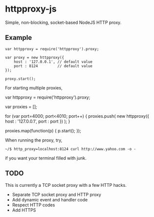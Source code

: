 httpproxy-js
============

Simple, non-blocking, socket-based NodeJS HTTP proxy.

Example
-------

    var httpproxy = require('httpproxy').proxy;

    var proxy = new httpproxy({
        host : '127.0.0.1', // default value
        port : 8124         // default value
    });

    proxy.start();


For starting multiple proxies,


  var httpproxy = require('httpproxy').proxy;

  var proxies = [];

  for (var port=4000; port<4010; port++) {
    proxies.push(
      new httpproxy({
          host : '127.0.0.1',
          port : port
        })
    );
  }

  proxies.map(function(p) {
      p.start();
    });


When running the proxy, try,

    ~/$ http_proxy=localhost:8124 curl http://www.yahoo.com -o - 

if you want your terminal filled with junk.

TODO
----

This is currently a TCP socket proxy with a few HTTP hacks.

 - Separate TCP socket proxy and HTTP proxy
 - Add dynamic event and handler code
 - Respect HTTP codes
 - Add HTTPS

